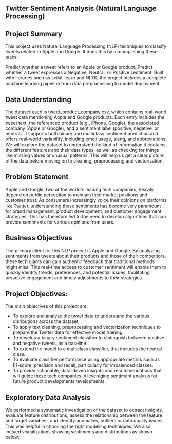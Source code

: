 ## Twitter Sentiment Analysis (Natural Language Processing)

## Project Summary

This project uses Natural Language Processing (NLP) techniques to classify tweets related to Apple and Google. It does this by accomplishing these tasks:

Predict whether a tweet refers to an Apple or Google product.
Predict whether a tweet expresses a Negative, Neutral, or Positive sentiment. Built with libraries such as scikit-learn and NLTK, the project includes a complete machine learning pipeline from data preprocessing to model deployment.


## Data Understanding
The dataset used is tweet_product_company.csv, which contains real-world tweet data mentioning Apple and Google products. Each entry includes the tweet text, the referenced product (e.g., iPhone, Google), the associated company (Apple or Google), and a sentiment label (positive, negative, or neutral). It supports both binary and multiclass sentiment prediction and offers real-world variability, including emoji usage, slang, and abbreviations. We will explore the dataset to understand the kind of information it contains, the different features and their data types, as well as checking for things like missing values or unusual patterns. This will help us get a clear picture of the data before moving on to cleaning, preprocessing and vectorization.

## Problem Statement
Apple and Google, two of the world's leading tech companies, heavily depend on public perception to maintain their market positions and customer trust. As consumers increasingly voice their opinions on platforms like Twitter, understanding these sentiments has become very paramount for brand management, product development, and customer engagement strategies. This has therefore led to the need to develop algorithms that can provide sentiments for various opinions from users.

## Business Objectives
The primary client for this NLP project is Apple and Google. By analyzing sentiments from tweets about their products and those of their competitors, these tech giants can gain authentic feedback that traditional methods might miss. This real-time access to customer sentiment will enable them to quickly identify trends, preferences, and potential issues, facilitating proactive engagement and timely adjustments to their strategies.

## Project Objectives:
The main objectives of this project are:

* To explore and analyze the tweet data to understand the various disributions across the dataset.
* To apply text cleaning, preprocessing and vectorization techniques to prepare the Twitter data for effective model training.
* To develop a binary sentiment classifier to distinguish between positive and negative tweets, as a baseline.
* To extend the model to a multiclass classifier, that includes the neutral class.
* To evaluate classifier performance using appropriate metrics such as F1-score, precision and recall, particularly for imbalanced classes.
* To provide actionable, data-driven insights and recommendations that will guide these tech companies in leveraging sentiment analysis for future product developments.tevelopments.

## Exploratory Data Analysis
We performed a systematic investigation of the dataset to extract insights, evaluate feature distributions, assess the relationship between the feature and target variables, and identify anomalies, outliers or data quality issues. This was helpful in choosing the right modelling techniques. We also inclued visualizations showing sentiments and distributions as shown below:
